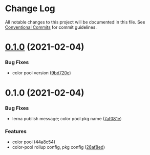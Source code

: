 # Change Log

All notable changes to this project will be documented in this file.
See [Conventional Commits](https://conventionalcommits.org) for commit guidelines.

# [0.1.0](https://github.com/tinyfe/one-utils/compare/color-pool@0.1.0...color-pool@0.1.0) (2021-02-04)


### Bug Fixes

* color pool version ([9bd720e](https://github.com/tinyfe/one-utils/commit/9bd720ecc67c4af0fbe9aa70fa62c7852e858c60))





# 0.1.0 (2021-02-04)


### Bug Fixes

* lerna publish message; color pool pkg name ([7af081e](https://github.com/tinyfe/one-utils/commit/7af081e4017d1a78f882ba6598bcd5de598ff9bc))


### Features

* color pool ([44a8c54](https://github.com/tinyfe/one-utils/commit/44a8c54fe4dd0ee5c67a740184b9b545bb9cbadc))
* color-pool rollup config, pkg config ([28af8ed](https://github.com/tinyfe/one-utils/commit/28af8edb2a12c134366b7355fc1dc4bb729282bd))
